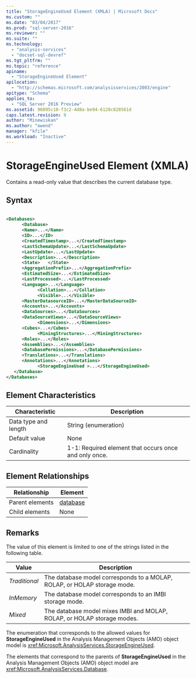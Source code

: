 ```yaml
---
title: "StorageEngineUsed Element (XMLA) | Microsoft Docs"
ms.custom: ""
ms.date: "03/04/2017"
ms.prod: "sql-server-2016"
ms.reviewer: ""
ms.suite: ""
ms.technology: 
  - "analysis-services"
  - "docset-sql-devref"
ms.tgt_pltfrm: ""
ms.topic: "reference"
apiname: 
  - "StorageEngineUsed Element"
apilocation: 
  - "http://schemas.microsoft.com/analysisservices/2003/engine"
apitype: "Schema"
applies_to: 
  - "SQL Server 2016 Preview"
ms.assetid: 98895c10-f3c2-4d8a-be94-6128c828561d
caps.latest.revision: 9
author: "Minewiskan"
ms.author: "owend"
manager: "kfile"
ms.workload: "Inactive"
---
```

# StorageEngineUsed Element (XMLA)
  Contains a read-only value that describes the current database type.  
  
## Syntax  
  
```xml  
  
<Databases>  
      <Database>  
      <Name>...</Name>  
      <ID>...</ID>  
      <CreatedTimestamp>...</CreatedTimestamp>  
      <LastSchemaUpdate>...</LastSchemaUpdate>  
      <LastUpdate>...</LastUpdate>  
      <Description>...</Description>  
      <State>   </State>  
      <AggregationPrefix>...</AggregationPrefix>  
      <EstimatedSize>...</EstimatedSize>  
      <LastProcessed>...</LastProcessed>  
      <Language>...</Language>  
            <Collation>...</Collation>  
            <Visible>...</Visible>  
      <MasterDatasourceID>...</MasterDataSourceID>  
      <Accounts>...</Accounts>  
      <DataSources>...</DataSources>  
      <DataSourceViews>...</DataSourceViews>  
            <Dimensions>...</Dimensions>  
      <Cubes>...</Cubes>  
            <MiningStructures>...</MiningStructures>  
      <Roles>...</Roles>  
      <Assemblies>...</Assemblies>  
      <DatabasePermissions>...</DatabasePermissions>  
      <Translations>...</Translations>  
      <Annotations>...</Annotations>  
            <StorageEngineUsed >...</StorageEngineUsed>  
   </Database>  
</Databases>  
```  
  
## Element Characteristics  
  
|Characteristic|Description|  
|--------------------|-----------------|  
|Data type and length|String (enumeration)|  
|Default value|None|  
|Cardinality|1-1: Required element that occurs once and only once.|  
  
## Element Relationships  
  
|Relationship|Element|  
|------------------|-------------|  
|Parent elements|[database](../../../analysis-services/scripting/objects/database-element-assl.md)|  
|Child elements|None|  
  
## Remarks  
 The value of this element is limited to one of the strings listed in the following table.  
  
|Value|Description|  
|-----------|-----------------|  
|*Traditional*|The database model corresponds to a MOLAP, ROLAP, or HOLAP storage mode.|  
|*InMemory*|The database model corresponds to an IMBI storage mode.|  
|*Mixed*|The database model mixes IMBI and MOLAP, ROLAP, or HOLAP storage modes.|  
  
 The enumeration that corresponds to the allowed values for **StorageEngineUsed** in the Analysis Management Objects (AMO) object model is <xref:Microsoft.AnalysisServices.StorageEngineUsed>.  
  
 The elements that correspond to the parents of **StorageEngineUsed** in the Analysis Management Objects (AMO) object model are <xref:Microsoft.AnalysisServices.Database>.  
  
  
